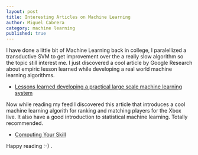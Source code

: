 ```yaml
---
layout: post
title: Interesting Articles on Machine Learning
author: Miguel Cabrera
category: machine learning
published: true
---
```


I have done a little bit of Machine Learning back in college, I paralellized
a transductive SVM to get improvement over the a really slow algorithm so the topic still interest me. I just discovered a cool article by Google Research  about empiric lesson learned while developing a real world machine learning algorithms.

* [Lessons learned developing a practical large scale machine learning system](http://googleresearch.blogspot.com/2010/04/lessons-learned-developing-practical.html)

Now while reading my feed I discovered this article that introduces a cool machine learning algorith for ranking and matching players for the Xbox live. It also have a good introduction to statistical machine learning. Totally recommended.


* [Computing Your Skill](http://www.moserware.com/2010/03/computing-your-skill.html)


Happy reading :-) .


